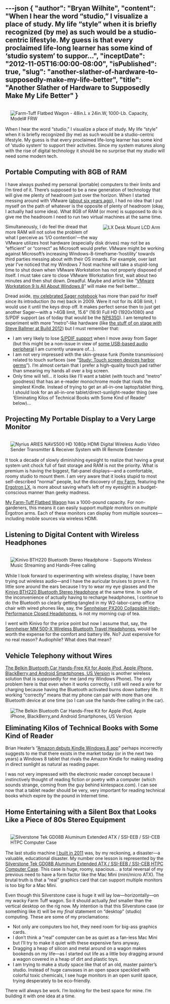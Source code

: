 ---json
{
  "author": "Bryan Wilhite",
  "content": "When I hear the word “studio,” I visualize a place of study. My life “style” when it is briefly recognized (by me) as such would be a studio-centric lifestyle. My guess is that every proclaimed life-long learner has some kind of ‘studio system’ to suppor...",
  "inceptDate": "2012-11-05T16:00:00-08:00",
  "isPublished": true,
  "slug": "another-slather-of-hardware-to-supposedly-make-my-life-better",
  "title": "Another Slather of Hardware to Supposedly Make My Life Better"
}
---

[<img alt="Farm-Tuff Flatbed Wagon - 48in.L x 24in.W, 1000-Lb. Capacity, Model# FRW" src="http://ecx.images-amazon.com/images/I/31iMjLT7oQL.jpg" style="float:left;margin:16px;">](http://www.amazon.com/Farm-Tuff-Flatbed-Wagon-1000-Lb-Capacity/dp/B0000AX6M9%3FSubscriptionId%3D1SW6D7X6ZXXR92KVX0G2%26tag%3Dthekintespacec00%26linkCode%3Dxm2%26camp%3D2025%26creative%3D165953%26creativeASIN%3DB0000AX6M9 "Farm-Tuff Flatbed Wagon - 48in.L x 24in.W, 1000-Lb. Capacity, Model# FRW")

When I hear the word “studio,” I visualize a place of study. My life “style” when it is briefly recognized (by me) as such would be a studio-centric lifestyle. My guess is that every proclaimed life-long learner has some kind of ‘studio system’ to support their activities. Since my system matures along with the rise of digital technology it should be no surprise that my studio will need some modern tech.

## Portable Computing with 8GB of RAM

I have always pushed my personal (portable) computers to their limits and I’m tired of it. There’s supposed to be a new generation of technology that will give me plenty of headroom just over the horizon. When I started messing around with VMware ([about six years ago](http://kintespace.com/rasxlog/?s=vmware&submit=Search&paged=5)), I had no idea that I put myself on the path of whatever is the opposite of plenty of headroom (okay, I actually had some idea). What 8GB of RAM (or more) is supposed to do is give me the headroom I need to run two virtual machines at the same time.
[<img alt="LX Desk Mount LCD Arm" src="http://ecx.images-amazon.com/images/I/31tGuUjuKgL.jpg" style="float:right;margin:16px;">](http://www.amazon.com/LX-Desk-Mount-LCD-Arm/dp/B00358RIRC%3FSubscriptionId%3D1SW6D7X6ZXXR92KVX0G2%26tag%3Dthekintespacec00%26linkCode%3Dxm2%26camp%3D2025%26creative%3D165953%26creativeASIN%3DB00358RIRC "LX Desk Mount LCD Arm")

Simultaneously, I do feel the dread that more RAM will not solve the problem of what I perceive as ‘I/O contention’—the way VMware utilizes host hardware (especially disk drives) may not be as “efficient” or “correct” as Microsoft would prefer. VMware might be working against Microsoft’s increasing Windows-8-timeframe-‘hostility’ towards third parties messing about with their OS innards. For example, over last year I’ve noticed that my Windows 7 host machine will take a stupid-long time to shut down when VMware Workstation has not properly disposed of itself. I must take care to close VMware Workstation first, wait about two minutes and then shut down. Dreadful. Maybe and article like “[VMware Workstation 9 Is All About Windows 8](http://www.pcworld.com/article/261296/vmware_workstation_9_is_all_about_windows_8.html)” will make me feel better…

Dread aside, [my celebrated Sager notebook](http://kintespace.com/rasxlog/?s=sager&submit=Search) has more than paid for itself since its introduction (to me) back in 2009. Were it not for its 4GB limit, I would use it until the keys drop off. It makes perfect sense then to just get another Sager—with a &gt;4GB limit, 15.6" (16:9) Full HD (1920x1080) and S/PDIF support (as of today that would be the [NP6350](http://sagernotebook.com/index.php?page=product_info&model_name=NP6350)). I am tempted to experiment with more “metro”-like hardware (like [the stuff of on stage with Steve Ballmer at Build 2012](http://channel9.msdn.com/Events/Build/2012/1-001)) but I must remember that:

*   I am very likely to lose [S/PDIF support](http://kintespace.com/rasxlog/?p=1673) when I move away from Sager (but this might be a non-issue in view of [some USB-based audio peripheral](http://www.amazon.com/Syba-Digital-Optical-Output-SD-AUD20101/dp/B006SF68P2%3FSubscriptionId=1SW6D7X6ZXXR92KVX0G2&tag=thekintespacec00&linkCode=xm2&camp=2025&creative=165953&creativeASIN=B006SF68P2) I am currently unaware of…).
*   I am not very impressed with the skin-grease funk (fomite transmission) related to touch surfaces (see “[Study: Touch screen devices harbor germs](http://www.zdnet.com/blog/gadgetreviews/study-touch-screen-devices-harbor-germs/18938)”). I’m almost certain that I prefer a high-quality touch pad rather than smearing my hands all over a big screen.
*   Only time will tell… it looks like I’ll want a tablet (with touch and “metro” goodness) that has an e-reader monochrome mode that rivals the simplest Kindle. Instead of trying to get an all-in-one laptop/tablet thing, I should look for an all-in-one tablet/direct-sunlight-reader thing (see ‘Eliminating Kilos of Technical Books with Some Kind of Reader’ below)…

## Projecting My Portable Display to a Very Large Monitor

[<img alt="Nyrius ARIES NAVS500 HD 1080p HDMI Digital Wireless Audio Video Sender Transmitter & Receiver System with IR Remote Extender" src="http://ecx.images-amazon.com/images/I/41P2CdQtYIL.jpg" style="float:left;margin:16px;">](http://www.amazon.com/Nyrius-NAVS500-Wireless-Transmitter-Receiver/dp/B005H3AU1Y%3FSubscriptionId%3D1SW6D7X6ZXXR92KVX0G2%26tag%3Dthekintespacec00%26linkCode%3Dxm2%26camp%3D2025%26creative%3D165953%26creativeASIN%3DB005H3AU1Y "Nyrius ARIES NAVS500 HD 1080p HDMI Digital Wireless Audio Video Sender Transmitter & Receiver System with IR Remote Extender")

It took a decade of slowly diminishing eyesight to realize that having a great system unit chock full of fast storage and RAM is not the priority. What is premium is having the biggest, flat-panel displays—and a comfortable, roomy studio to mount them. I am very aware that it looks stupid to most self-described “normal” people, but the discovery of [my Farm](http://www.flickr.com/photos/wilhite/7557315706/in/photostream), featuring the [Ergotron LX](http://www.amazon.com/LX-Desk-Mount-LCD-Arm/dp/B00358RIRC%3FSubscriptionId=1SW6D7X6ZXXR92KVX0G2&tag=thekintespacec00&linkCode=xm2&camp=2025&creative=165953&creativeASIN=B00358RIRC), is more about saving what’s left of my eyesight in a budget-conscious manner than geeky madness.

[My Farm-Tuff Flatbed Wagon](http://www.amazon.com/Farm-Tuff-Flatbed-Wagon-1000-Lb-Capacity/dp/B0000AX6M9%3FSubscriptionId=1SW6D7X6ZXXR92KVX0G2&tag=thekintespacec00&linkCode=xm2&camp=2025&creative=165953&creativeASIN=B0000AX6M9) has a 1000-pound capacity. For non-gardeners, this means it can easily support *multiple* monitors on *multiple* Ergotron arms. Each of these monitors can display from multiple sources—including mobile sources via wireless HDMI.

## Listening to Digital Content with Wireless Headphones

[<img alt="Kinivo BTH220 Bluetooth Stereo Headphone - Supports Wireless Music Streaming and Hands-Free calling" src="http://ecx.images-amazon.com/images/I/41M-QmJgQ1L._SL160_.jpg" style="float:right;margin:16px;">](http://www.amazon.com/Kinivo-BTH220-Bluetooth-Stereo-Headphone/dp/B005LKB0IU%3FSubscriptionId%3D1SW6D7X6ZXXR92KVX0G2%26tag%3Dthekintespacec00%26linkCode%3Dxm2%26camp%3D2025%26creative%3D165953%26creativeASIN%3DB005LKB0IU "Kinivo BTH220 Bluetooth Stereo Headphone - Supports Wireless Music Streaming and Hands-Free calling")

While I look forward to experimenting with wireless display, I have been trying out wireless audio—and I have the auricular bruises to prove it. I’m little sore around the ears because I try to wear my eye glasses and the [Kinivo BTH220 Bluetooth Stereo Headphone](http://www.amazon.com/Kinivo-BTH220-Bluetooth-Stereo-Headphone/dp/B005LKB0IU%3FSubscriptionId=1SW6D7X6ZXXR92KVX0G2&tag=thekintespacec00&linkCode=xm2&camp=2025&creative=165953&creativeASIN=B005LKB0IU) at the same time. In spite of the inconvenience of actually having to recharge headphones, I continue to do the Bluetooth so clearly getting tangled in my W2-labor-camp office chair with wired phones like, say, the [Sennheiser PX200 Collapsible High-Performance Closed Headphones](http://www.amazon.com/Sennheiser-PX200-Collapsible-High-Performance-Headphones/dp/B000089GN4%3FSubscriptionId=1SW6D7X6ZXXR92KVX0G2&tag=thekintespacec00&linkCode=xm2&camp=2025&creative=165953&creativeASIN=B000089GN4), is not my morning cup of tea.

I went with Kinivo for the price point but now I assume that, say, the [Sennheiser MM 500-X Wireless Bluetooth Travel Headphones](http://www.amazon.com/Sennheiser-MM-500-X-Bluetooth-Headphones/dp/B0076NDV0U%3FSubscriptionId=1SW6D7X6ZXXR92KVX0G2&tag=thekintespacec00&linkCode=xm2&camp=2025&creative=165953&creativeASIN=B0076NDV0U), would be worth the expense for the comfort and battery life. No? Just expensive for no real reason? Audiophile? What does that mean?

## Vehicle Telephony without Wires

[The Belkin Bluetooth Car Hands-Free Kit for Apple iPod, Apple iPhone, BlackBerry,and Android Smartphones, US Version](http://www.amazon.com/Belkin-Bluetooth-Hands-Free-BlackBerry-Smartphones/dp/B004CLYJ2I%3FSubscriptionId=1SW6D7X6ZXXR92KVX0G2&tag=thekintespacec00&linkCode=xm2&camp=2025&creative=165953&creativeASIN=B004CLYJ2I) is another wireless solution that is supposedly for me (and my Windows Phone). The only problem here is that even when it works correctly, I still will need a wire for charging because having the Bluetooth activated burns down battery life. It working “correctly” means that my phone can pair with more than one Bluetooth device at one time (so I can use the hands-free calling in the car).
[<img alt="The Belkin Bluetooth Car Hands-Free Kit for Apple iPod, Apple iPhone, BlackBerry,and Android Smartphones, US Version" src="http://ecx.images-amazon.com/images/I/41Hu1hl1LmL.jpg" style="float:left;margin:16px;">](http://www.amazon.com/Belkin-Bluetooth-Hands-Free-BlackBerry-Smartphones/dp/B004CLYJ2I%3FSubscriptionId%3D1SW6D7X6ZXXR92KVX0G2%26tag%3Dthekintespacec00%26linkCode%3Dxm2%26camp%3D2025%26creative%3D165953%26creativeASIN%3DB004CLYJ2I "The Belkin Bluetooth Car Hands-Free Kit for Apple iPod, Apple iPhone, BlackBerry,and Android Smartphones, US Version")

## Eliminating Kilos of Technical Books with Some Kind of Reader

Brian Heater’s “[Amazon debuts Kindle Windows 8 app](http://www.engadget.com/2012/10/25/amazon-debuts-kindle-windows-8-app/)” perhaps incorrectly suggests to me that there exists in the market today (or in the next two years) a Windows 8 tablet that rivals the Amazon Kindle for making reading in direct sunlight as natural as reading paper.

I was not very impressed with the electronic reader concept because I instinctively thought of reading fiction or poetry with a computer (which sounds strange, coming from the guy behind kintespace.com). I can see now that a tablet reader should be very, very important for reading technical books which expire by the pound in Internet time.

## Home Entertaining with a Silent Box that Looks Like a Piece of 80s Stereo Equipment

[<img alt="Silverstone Tek GD08B Aluminum Extended ATX / SSI-EEB / SSI-CEB HTPC Computer Case" src="http://ecx.images-amazon.com/images/I/41-T2MjEN1L.jpg" style="float:right;margin:16px;">](http://www.amazon.com/Silverstone-GD08B-Aluminum-Extended-Computer/dp/B007X8TQYI%3FSubscriptionId%3D1SW6D7X6ZXXR92KVX0G2%26tag%3Dthekintespacec00%26linkCode%3Dxm2%26camp%3D2025%26creative%3D165953%26creativeASIN%3DB007X8TQYI "Silverstone Tek GD08B Aluminum Extended ATX / SSI-EEB / SSI-CEB HTPC Computer Case")

The last studio machine [I built in 2011](http://kintespace.com/rasxlog/?p=2676) was, by my reckoning, a disaster—a valuable, educational disaster. My number one lesson is represented by the [Silverstone Tek GD08B Aluminum Extended ATX / SSI-EEB / SSI-CEB HTPC Computer Case](http://www.amazon.com/Silverstone-GD08B-Aluminum-Extended-Computer/dp/B007X8TQYI%3FSubscriptionId=1SW6D7X6ZXXR92KVX0G2&tag=thekintespacec00&linkCode=xm2&camp=2025&creative=165953&creativeASIN=B007X8TQYI). This case is huge, roomy, spacious… a total reversal of my previous need to have a form factor like the Mac Mini (mini/micro ATX). The brutal truth is that a “real” graphics card that can support multiple monitors is too big for a Mac Mini.

Even though this Silverstone case is huge it will lay low—horizontally—on my wacky Farm Tuff wagon. So it should actually *feel* smaller than the vertical desktop on the rig now. My intention is that this Silverstone case (or something like it) will be my *final* statement on “desktop” (studio) computing. These are some of my proclamations:

*   Not only are computers too hot, they need room for big-ass graphics cards.
*   I don’t think a “real” computer can be as quiet as a fan-less Mac Mini but I’ll try to make it quiet with these expensive fans anyway.
*   Dragging a heap of silicon and metal around on a wagon makes bookends on my life—as I started out life as a little boy dragging around a wagon covered in a heap of dirt and plastic toys.
*   I am trying to make a study space like that of an old, master painter’s studio. Instead of huge canvases in an open space speckled with colorful toxic chemicals, I see huge monitors in an open sunlit space, trying desperately to be eco-friendly.

There will always be work. I’m looking for the best space for mine. I’m building it with one idea at a time.
